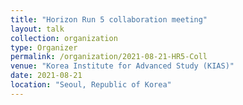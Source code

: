 ```yaml
---
title: "Horizon Run 5 collaboration meeting"
layout: talk
collection: organization
type: Organizer
permalink: /organization/2021-08-21-HR5-Coll
venue: "Korea Institute for Advanced Study (KIAS)"
date: 2021-08-21
location: "Seoul, Republic of Korea"
---
```


